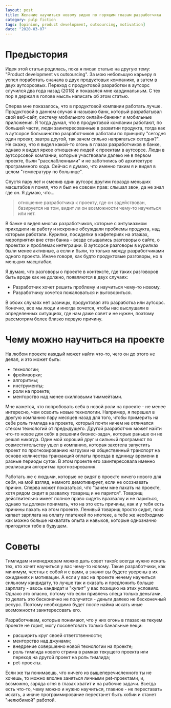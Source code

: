```yaml
---
layout: post
title: Желание научиться новому видно по горящим глазам разработчика
category: pulp fiction
tags: [opinion, product development, outsourcing, motivation]
date: "2020-03-07"
---
```


# Предыстория

Идея этой статьи родилась, пока я писал статью на другую тему: "Product development vs outsourcing". За мою небольшую карьеру я успел поработать сначала в двух продуктовых компаниях, а затем в двух аутсорсовых. Переход с продуктовой разработки в аутсорс случился два года назад (2018) и показался мне кардинальным. С тех пор я держал в голове мысль написать об этом статью.

Сперва мне показалось, что в продуктовой компании работать лучше. Продуктовой в данном случая я называю банк, который разрабатывал свой веб-сайт, систему мобильного онлайн-банкинг и мобильные приложения. Я тогда думал, что в продуктовой компании работают, по большей части, люди заинтересованные в развитии продукта, тогда как в аутсорсе большинство разработчиков работали по принципу "сегодня один проект, завтра другой, так зачем сильно напрягаться сегодня?". Не скажу, что я видел какой-то огонь в глазах разработчиков в банке, однако я видел яркое отношение людей к проектам в аутсорсе. Люди в аутсорсовой компании, которые участвовали далеко не в первом проекте, были "расслабленными" и не заботились об архитектуре программного кода. Сейчас я думаю, что именно таким я и видел в целом "температуру по больнице".

Спустя пару лет и сменив один аутсорс другим гораздо меньших масштабов я понял, что я был не совсем прав: слышал звон, да не знал где он. Я думаю, что...

> отношение разработчика к проекту, где он задействован, базируется на том, видит ли он возможности чему-то научиться или нет.

В банке я видел многих разработчиков, которые с энтузиазмом приходили на работу и искренне обсуждали проблемы продукта, над которым работали. Курилки, посиделки в кафетериях на этажах, мероприятия вне стен банка - везде слышались разговоры о сайте, о проектах и проблемах интеграции. В аутсорсе разговоры в курилках были менее активные, а если и были, то только между разработчиками одного проекта. Иначе говоря, как будто продуктовые разговоры, но в меньших масштабах.

Я думаю, что разговоры о проекте в контексте, где таких разговоров быть вроде как не должно, появляются в двух случаях:

- Разработчик хочет решить проблему и научиться чему-то новому.
- Разработчику хочется пожаловаться и выговориться.

В обоих случаях нет разницы, продуктовая это разработка или аутсорс. Конечно, все мы люди и иногда хочется, чтобы нас выслушали в определенных ситуациях, где нам даже совет и не нужен, поэтому рассмотрим более близко первую причину.

# Чему можно научиться на проекте

На любом проекте каждый может найти что-то, чего он до этого не делал, и это может быть:

- технологии;
- фреймворки;
- алгоритмы;
- инструменты;
- роли на проекте;
- менторство над менее скилловыми тиммейтами.

Мне кажется, что попробовать себя в новой роли на проекте - не менее интересно, чем освоить новые технологии. Например, я перешел в другую компанию пару месяцев назад для того, чтобы примерить на себе роль тимлида на проекте, который почти ничем не отличался стеком технологий от предыдущего. Другой разработчик может найти что-то новое для себя в решении бизнес-задач, которые раньше он не решал никогда. Один мой хороший друг и сильный програмист по совместительству ушел в компанию, которая захотела запустить проект по прогнозированию нагрузки на общественный транспорт на основе количества транзакций оплаты проезда в единицу времени в разные периоды суток. В этом проекте его заинтересовала именно реализация алгоритма прогнозирования.

Работать же с людьми, которые не видят в проекте ничего нового для себя, на мой взгляд, немного демотивирует, если не осознавать причин. Сперва может показаться, что "зачем мне пахать на проекте, хотя рядом сидит в развалку товарищ и не парится". Товарищ действительно имеет полное право сидеть вразвалку и не париться, однако ты должен понимать, что на это есть причины, как и у тебя есть причины пахать на этом проекте. Ленивый товарищ просто сидит, пока капает зарплата на оплату платежей по ипотеке, а тебе же необходимо как можно больше нахватать опыта и навыков, которые однозначно пригодятся тебе в будущем.

# Советы

Тимлидам и менеджерам можно дать совет такой: всегда нужно искать тех, кто хочет научиться у вас чему-то новому. Такие разработчики, как минимум, честны с собой и с вами, а значит вы будете уверены в их ожиданиях и мотивации. А если у вас на проекте нечему научиться сильному кандидату, то лучше так и сказать и предложить больше зарплату - авось кандидат и "купит" у вас позицию на этих условиях. Однако это опасно, потому что если привлечь спеца только деньгами, то делать это бесконечно не получится - деньги далеко не бесконечный ресурс. Поэтому необходимо будет после найма искать иные возможности заинтересовать его.

Разработчикам, которые понимают, что у них огонь в глазах на текуем проекте не горит, могу посоветовать только банальные вещи:

- расширить круг своей ответственности;
- менторство над джунами;
- внедрение совершенно новой технологии на проекте;
- роль тимлида нового стрима в рамках текущего проекта или переход на другой проект на роль тимлида;
- pet-проекты.

Если же ты понимаешь, что ничего из вышеперечисленного ты не хочешь, то можно вполне заняться личными pet-проектами, и, возможно, заряда огня в глазах хватит и на рабочие задачи. Всегда есть что-то, чему можно и нужно научиться, главное - не переставать искать, а иначе программирование перестанет быть хобии и станет "нелюбимой" работой.
